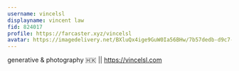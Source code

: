 ```yaml
---
username: vincelsl
displayname: vincent law
fid: 824017
profile: https://farcaster.xyz/vincelsl
avatar: https://imagedelivery.net/BXluQx4ige9GuW0Ia56BHw/7b57dedb-d9c7-40ad-e087-995ca77d7400/rectcrop3
---
```

generative & photography 🇭🇰 || https://vincelsl.com  

